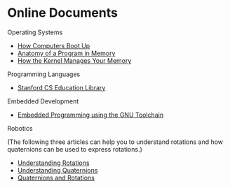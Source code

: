 # Online Documents

Operating Systems

* [How Computers Boot Up](http://duartes.org/gustavo/blog/post/how-computers-boot-up/)
* [Anatomy of a Program in Memory](http://duartes.org/gustavo/blog/post/anatomy-of-a-program-in-memory/)
* [How the Kernel Manages Your Memory](http://duartes.org/gustavo/blog/post/how-the-kernel-manages-your-memory/)

Programming Languages

* [Stanford CS Education Library](http://cslibrary.stanford.edu/)

Embedded Development

* [Embedded Programming using the GNU Toolchain](http://www.bravegnu.org/gnu-eprog/)

Robotics

(The following three articles can help you to understand rotations and how quaternions can be used to express rotations.)

* [Understanding Rotations](http://www.essentialmath.com/GDC2012/GDC2012_JMV_Rotations.pdf)
* [Understanding Quaternions](http://3dgep.com/understanding-quaternions/)
* [Quaternions and Rotations](http://run.usc.edu/cs520-s12/quaternions/quaternions-cs520.pdf)

